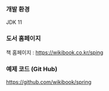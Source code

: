 
### 개발 환경
JDK 11

### 도서 홈페이지
책 홈페이지 : https://wikibook.co.kr/sping

### 예제 코드 (Git Hub)
https://github.com/wikibook/spring